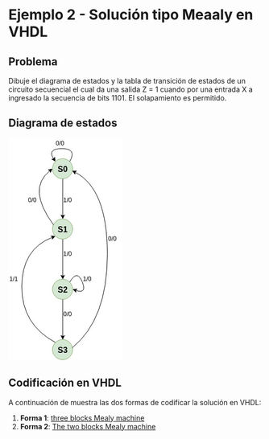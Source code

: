 # Ejemplo 2 - Solución tipo Meaaly en VHDL #

## Problema ##
Dibuje el diagrama de estados y la tabla de transición de estados de un circuito secuencial el cual da una salida Z = 1 cuando por una entrada X a ingresado la secuencia de bits 1101. El solapamiento es permitido.

## Diagrama de estados ##

![mealy](example1_mealy.jpg)

## Codificación en VHDL ## 

A continuación de muestra las dos formas de codificar la solución en VHDL:
1. **Forma 1**: [three blocks Mealy machine](./1)
2. **Forma 2**: [The two blocks Mealy machine](./2) 